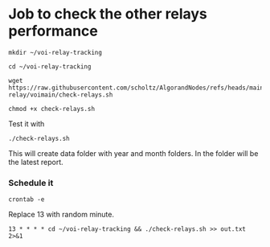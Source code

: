 # Job to check the other relays performance

```
mkdir ~/voi-relay-tracking

cd ~/voi-relay-tracking

wget https://raw.githubusercontent.com/scholtz/AlgorandNodes/refs/heads/main/docker/algod-relay/voimain/check-relays.sh

chmod +x check-relays.sh
```

Test it with

```
./check-relays.sh
```

This will create data folder with year and month folders. In the folder will be the latest report.

### Schedule it

```
crontab -e
```

Replace 13 with random minute.

```
13 * * * * cd ~/voi-relay-tracking && ./check-relays.sh >> out.txt 2>&1
```
